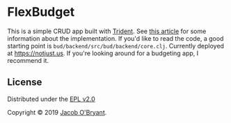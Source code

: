 # FlexBudget

This is a simple CRUD app built with [Trident]. See [this article] for some information about the implementation. If you'd like to read the code,
a good starting point is `bud/backend/src/bud/backend/core.clj`. Currently deployed at https://notjust.us. If you're looking around
for a budgeting app, I recommend it.

## License

Distributed under the [EPL v2.0]

Copyright &copy; 2019 [Jacob O'Bryant].

[Trident]: https://github.com/jacobobryant/trident
[this article]: https://jacobobryant.com/post/2019/ion/
[EPL v2.0]: https://github.com/jacobobryant/flexbudget/blob/master/LICENSE
[Jacob O'Bryant]: https://jacobobryant.com
